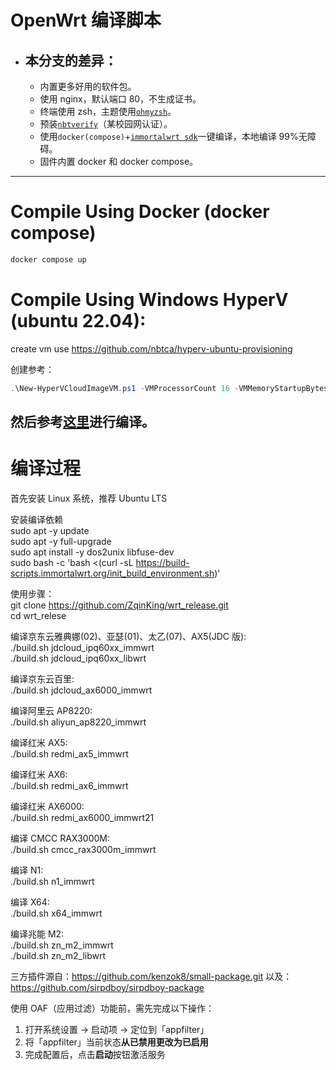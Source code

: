 # OpenWrt 编译脚本

- ## 本分支的差异：
  - 内置更多好用的软件包。
  - 使用 nginx，默认端口 80，不生成证书。
  - 终端使用 zsh，主题使用[`ohmyzsh`](https://ohmyz.sh/)。
  - 预装[`nbtverify`](https://github.com/nbtca/luci-app-nbtverify)（某校园网认证）。
  - 使用`docker(compose)`+[`immortalwrt sdk`](https://hub.docker.com/r/immortalwrt/sdk)一键编译，本地编译 99%无障碍。
  - 固件内置 docker 和 docker compose。

---

# Compile Using Docker (docker compose)

```bash
docker compose up
```

# Compile Using Windows HyperV (ubuntu 22.04):

create vm use https://github.com/nbtca/hyperv-ubuntu-provisioning

创建参考：

```ps1
.\New-HyperVCloudImageVM.ps1 -VMProcessorCount 16 -VMMemoryStartupBytes 6GB -VMMinimumBytes 6GB -VMMaximumBytes 16GB -VHDSizeBytes 128GB -VMName "openwrt-development-1" -ImageVersion "22.04" -VMGeneration 2 -KeyboardLayout en -GuestAdminUsername lk -GuestAdminPassword lk233 -VMDynamicMemoryEnabled $true -VirtualSwitchName WAN -Verbose -ImageTypeAzure $true -VMMachine_StoragePath "F:\hyper-v" -ShowSerialConsoleWindow
```

## 然后参考[这里](#原编译过程)进行编译。

# 编译过程

首先安装 Linux 系统，推荐 Ubuntu LTS

安装编译依赖  
sudo apt -y update  
sudo apt -y full-upgrade  
sudo apt install -y dos2unix libfuse-dev  
sudo bash -c 'bash <(curl -sL https://build-scripts.immortalwrt.org/init_build_environment.sh)'

使用步骤：  
git clone https://github.com/ZqinKing/wrt_release.git  
cd wrt_relese

编译京东云雅典娜(02)、亚瑟(01)、太乙(07)、AX5(JDC 版):  
./build.sh jdcloud_ipq60xx_immwrt  
./build.sh jdcloud_ipq60xx_libwrt

编译京东云百里:  
./build.sh jdcloud_ax6000_immwrt

编译阿里云 AP8220:  
./build.sh aliyun_ap8220_immwrt

编译红米 AX5:  
./build.sh redmi_ax5_immwrt

编译红米 AX6:  
./build.sh redmi_ax6_immwrt

编译红米 AX6000:  
./build.sh redmi_ax6000_immwrt21

编译 CMCC RAX3000M:  
./build.sh cmcc_rax3000m_immwrt

编译 N1:  
./build.sh n1_immwrt

编译 X64:  
./build.sh x64_immwrt

编译兆能 M2:  
./build.sh zn_m2_immwrt  
./build.sh zn_m2_libwrt

三方插件源自：https://github.com/kenzok8/small-package.git
以及：https://github.com/sirpdboy/sirpdboy-package

使用 OAF（应用过滤）功能前，需先完成以下操作：

1. 打开系统设置 → 启动项 → 定位到「appfilter」
2. 将「appfilter」当前状态**从已禁用更改为已启用**
3. 完成配置后，点击**启动**按钮激活服务
